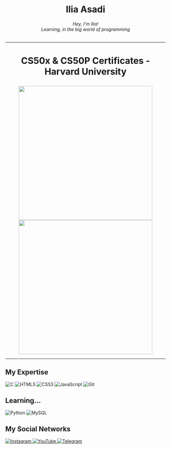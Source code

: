 
<h1 align="center">
  Ilia Asadi
</h1>

<h6 align="center">Hey, I'm Ilia!
<br>
Learning, in the big world of programming
</h4>

* * *

<h1>
<p align="center">
CS50x & CS50P Certificates - Harvard University
</p>
</h1>

<p align="center">
<img src="CS50x.png" width="420">
<img src="CS50P.png" width="420">
</p>

* * *

## My Expertise

<p>
<img alt="C" src="https://img.shields.io/static/v1?style=for-the-badge&message=C&color=222222&logo=C&logoColor=A8B9CC&label=" />
<img alt="HTML5" src="https://img.shields.io/badge/html5-%23E34F26.svg?style=for-the-badge&logo=html5&logoColor=white" />
<img alt="CSS3" src="https://img.shields.io/badge/css3-%231572B6.svg?style=for-the-badge&logo=css3&logoColor=white" />
<img alt="JavaScript" src="https://img.shields.io/badge/javascript-%23323330.svg?style=for-the-badge&logo=javascript&logoColor=%23F7DF1E" />
<img alt="Git" src="https://img.shields.io/badge/git-%23F05033.svg?style=for-the-badge&logo=git&logoColor=white" />
</p>

## Learning...

<p>
<img alt="Python" src="https://img.shields.io/static/v1?style=for-the-badge&message=Python&color=3776AB&logo=Python&logoColor=FFFFFF&label=" />
<img alt="MySQL" src="https://img.shields.io/badge/mysql-%2300f.svg?style=for-the-badge&logo=mysql&logoColor=white" />
</p>

## My Social Networks

<p>
<a href="https://instagram.com/iliaasadiii">
    <img alt="Instagram" src="https://img.shields.io/badge/Instagram-%23E4405F.svg?style=for-the-badge&logo=Instagram&logoColor=white" />
</a>

<a href="https://www.youtube.com/@iliaasadiii">
    <img alt="YouTube" src="https://img.shields.io/badge/YouTube-%23FF0000.svg?style=for-the-badge&logo=YouTube&logoColor=white" />
</a>

<a href="https://t.me/iliaasadiii">
    <img alt="Telegram" src="https://img.shields.io/badge/Telegram-2CA5E0?style=for-the-badge&logo=telegram&logoColor=white" />
</a>
</p>
